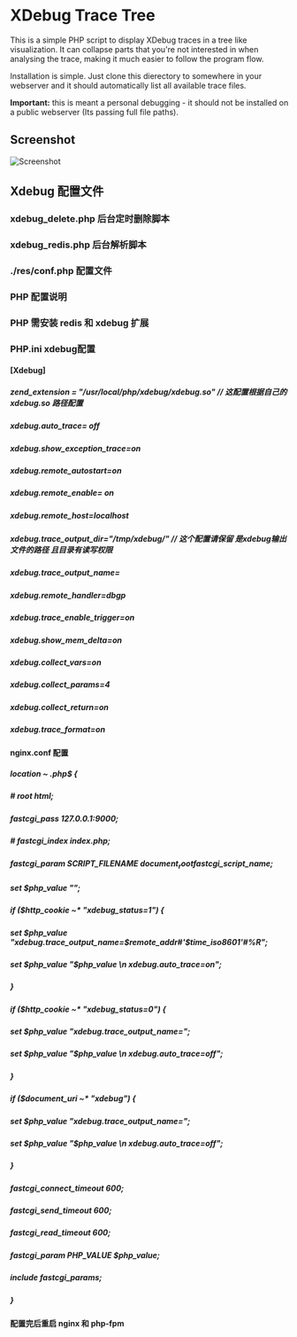 # XDebug Trace Tree

This is a simple PHP script to display XDebug traces in a tree like visualization. It can collapse parts
that you're not interested in when analysing the trace, making it much easier to follow the program flow.

Installation is simple. Just clone this dierectory to somewhere in your webserver and it should automatically
list all available trace files.

**Important:** this is meant a personal debugging - it should not be installed on a public webserver (Its passing
full file paths).

## Screenshot

![Screenshot](res/screenshot.png)

## Xdebug 配置文件

### xdebug_delete.php   后台定时删除脚本
### xdebug_redis.php    后台解析脚本
### ./res/conf.php      配置文件


### PHP 配置说明

### PHP 需安装 redis 和 xdebug 扩展

### PHP.ini  xdebug配置

#### [Xdebug]
##### zend_extension = "/usr/local/php/xdebug/xdebug.so" // 这配置根据自己的 xdebug.so 路径配置
##### xdebug.auto_trace= off
##### xdebug.show_exception_trace=on
##### xdebug.remote_autostart=on
##### xdebug.remote_enable= on
##### xdebug.remote_host=localhost
##### xdebug.trace_output_dir="/tmp/xdebug/" // 这个配置请保留  是xdebug输出文件的路径  且目录有读写权限
##### xdebug.trace_output_name=
##### xdebug.remote_handler=dbgp
##### xdebug.trace_enable_trigger=on
##### xdebug.show_mem_delta=on
##### xdebug.collect_vars=on
##### xdebug.collect_params=4
##### xdebug.collect_return=on
##### xdebug.trace_format=on




#### nginx.conf  配置

##### location ~ \.php$ {
#####        #   root           html;
#####            fastcgi_pass   127.0.0.1:9000;
#####        #   fastcgi_index  index.php;
#####            fastcgi_param  SCRIPT_FILENAME  $document_root$fastcgi_script_name;
#####            set $php_value "";
#####            if ($http_cookie ~* "xdebug_status=1") {
#####                set $php_value "xdebug.trace_output_name=$remote_addr#_'$time_iso8601'_#%R";
#####                set $php_value "$php_value \n xdebug.auto_trace=on";
#####            }
#####            if ($http_cookie ~* "xdebug_status=0") {
#####                set $php_value "xdebug.trace_output_name=";
#####                set $php_value "$php_value \n xdebug.auto_trace=off";
#####            }
#####            if ($document_uri ~* "xdebug") {
#####                set $php_value "xdebug.trace_output_name=";
#####                set $php_value "$php_value \n xdebug.auto_trace=off";
#####            }
#####            fastcgi_connect_timeout 600;
#####            fastcgi_send_timeout 600;
#####            fastcgi_read_timeout 600;
#####            fastcgi_param  PHP_VALUE  $php_value;
#####            include        fastcgi_params;
#####        }

#### 配置完后重启  nginx 和 php-fpm
